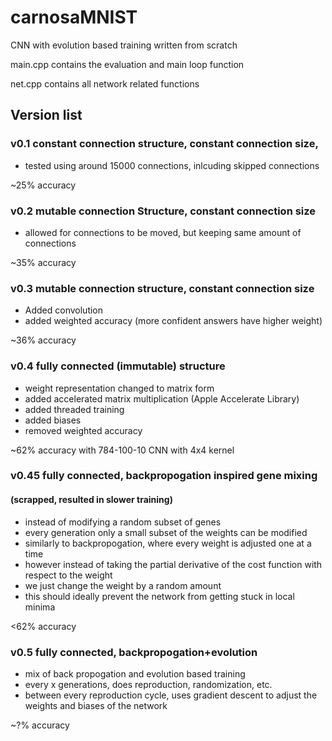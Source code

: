 # carnosaMNIST
CNN with evolution based training written from scratch

main.cpp contains the evaluation and main loop function

net.cpp contains all network related functions 

## Version list
### v0.1 constant connection structure, constant connection size, 
- tested using around 15000 connections, inlcuding skipped connections

~25% accuracy
 
### v0.2 mutable connection Structure, constant connection size
- allowed for connections to be moved, but keeping same amount of connections

~35% accuracy
 
### v0.3 mutable connection structure, constant connection size
- Added convolution
- added weighted accuracy (more confident answers have higher weight)

~36% accuracy
 
### v0.4 fully connected (immutable) structure
- weight representation changed to matrix form
- added accelerated matrix multiplication (Apple Accelerate Library)
- added threaded training
- added biases
- removed weighted accuracy 

~62% accuracy with 784-100-10 CNN with 4x4 kernel

### v0.45 fully connected, backpropogation inspired gene mixing
#### (scrapped, resulted in slower training)
- instead of modifying a random subset of genes
- every generation only a small subset of the weights can be modified
- similarly to backpropogation, where every weight is adjusted one at a time 
- however instead of taking the partial derivative of the cost function with respect to the weight
- we just change the weight by a random amount
- this should ideally prevent the network from getting stuck in local minima

<62% accuracy

### v0.5 fully connected, backpropogation+evolution
- mix of back propogation and evolution based training
- every x generations, does reproduction, randomization, etc.
- between every reproduction cycle, uses gradient descent to adjust the weights and biases of the network

~?% accuracy
